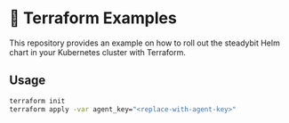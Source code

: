 # 🚀 Terraform Examples

This repository provides an example on how to roll out the steadybit Helm chart in your Kubernetes cluster with Terraform.

## Usage

```sh
terraform init
terraform apply -var agent_key="<replace-with-agent-key>"
```